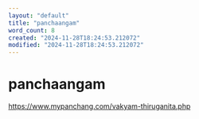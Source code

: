 ```yaml
---
layout: "default"
title: "panchaangam"
word_count: 8
created: "2024-11-28T18:24:53.212072"
modified: "2024-11-28T18:24:53.212072"
---
```

# panchaangam

https://www.mypanchang.com/vakyam-thiruganita.php